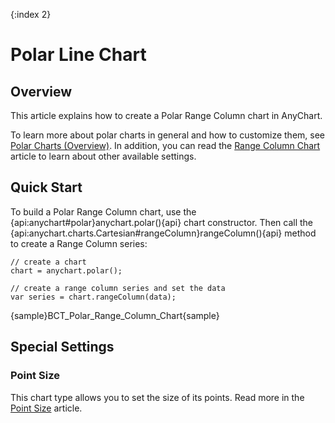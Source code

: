 {:index 2}
# Polar Line Chart

## Overview

This article explains how to create a Polar Range Column chart in AnyChart.

To learn more about polar charts in general and how to customize them, see [Polar Charts (Overview)](Overview). In addition, you can read the [Range Column Chart](../Range_Column_Chart) article to learn about other available settings.

## Quick Start

To build a Polar Range Column chart, use the {api:anychart#polar}anychart.polar(){api} chart constructor. Then call the {api:anychart.charts.Cartesian#rangeColumn}rangeColumn(){api} method to create a Range Column series:

```
// create a chart
chart = anychart.polar();

// create a range column series and set the data
var series = chart.rangeColumn(data);
```

{sample}BCT\_Polar\_Range\_Column\_Chart{sample}

## Special Settings

### Point Size

This chart type allows you to set the size of its points. Read more in the [Point Size](../Common_Settings/Point_Size) article.